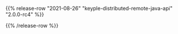 {{% release-row "2021-08-26" "keyple-distributed-remote-java-api" "2.0.0-rc4" %}} 

{{% /release-row %}}
